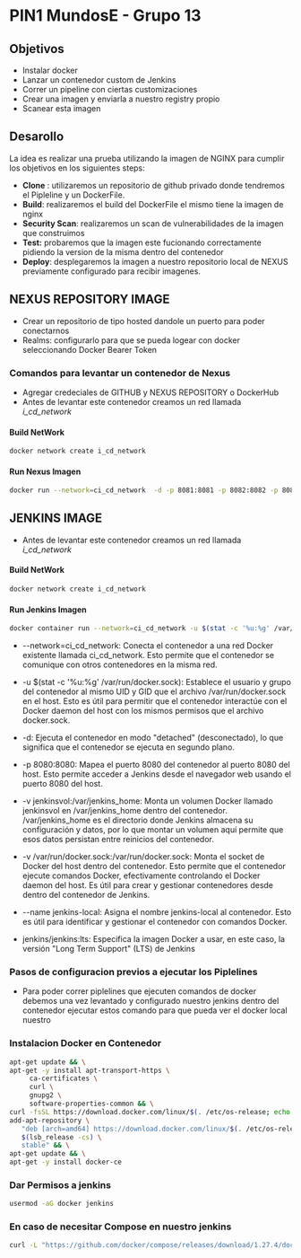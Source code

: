 PIN1 MundosE - Grupo 13
===

## Objetivos
* Instalar docker
* Lanzar un contenedor custom de Jenkins
* Correr un pipeline con ciertas customizaciones
* Crear una imagen y enviarla a nuestro registry propio
* Scanear esta imagen

## Desarollo
La idea es realizar una prueba utilizando la imagen de NGINX para cumplir los objetivos en los siguientes steps:
* __Clone__ : utilizaremos un repositorio de github privado donde tendremos el Pipleline y un DockerFile.
* __Build__: realizaremos el build del DockerFile el mismo tiene la imagen de nginx
* __Security Scan__: realizaremos un scan de vulnerabilidades de la imagen que construimos
* __Test:__ probaremos que la imagen este fucionando correctamente pidiendo la version de la misma dentro del contenedor
* __Deploy__: desplegaremos la imagen a nuestro repositorio local de NEXUS previamente configurado para recibir imagenes.

## NEXUS REPOSITORY IMAGE
* Crear un repositorio de tipo hosted dandole un puerto para poder conectarnos
* Realms: configurarlo para que se pueda logear con docker seleccionando Docker Bearer Token

### Comandos para levantar un contenedor de Nexus
* Agregar credeciales de GITHUB y NEXUS REPOSITORY o DockerHub
* Antes de levantar este contenedor creamos un red llamada _i_cd_network_
#### Build NetWork
```sh
docker network create i_cd_network
```
#### __Run Nexus Imagen__

```sh
docker run --network=ci_cd_network  -d -p 8081:8081 -p 8082:8082 -p 8083:8083 --name nexus-repository -v nexus-data:/nexus-data sonatype/nexus3
```

## JENKINS IMAGE

* Antes de levantar este contenedor creamos un red llamada _i_cd_network_
#### Build NetWork
```sh
docker network create i_cd_network
```

#### __Run Jenkins Imagen__

```sh
docker container run --network=ci_cd_network -u $(stat -c '%u:%g' /var/run/docker.sock) -d -p 8080:8080 -v jenkinsvol:/var/jenkins_home -v /var/run/docker.sock:/var/run/docker.sock --name jenkins-local jenkins/jenkins:lts
```

- --network=ci_cd_network: Conecta el contenedor a una red Docker existente llamada ci_cd_network. Esto permite que el contenedor se comunique con otros contenedores en la misma red.

- -u $(stat -c '%u:%g' /var/run/docker.sock): Establece el usuario y grupo del contenedor al mismo UID y GID que el archivo /var/run/docker.sock en el host. Esto es útil para permitir que el contenedor interactúe con el Docker daemon del host con los mismos permisos que el archivo docker.sock.

- -d: Ejecuta el contenedor en modo "detached" (desconectado), lo que significa que el contenedor se ejecuta en segundo plano.

- -p 8080:8080: Mapea el puerto 8080 del contenedor al puerto 8080 del host. Esto permite acceder a Jenkins desde el navegador web usando el puerto 8080 del host.

- -v jenkinsvol:/var/jenkins_home: Monta un volumen Docker llamado jenkinsvol en /var/jenkins_home dentro del contenedor. /var/jenkins_home es el directorio donde Jenkins almacena su configuración y datos, por lo que montar un volumen aquí permite que esos datos persistan entre reinicios del contenedor.

- -v /var/run/docker.sock:/var/run/docker.sock: Monta el socket de Docker del host dentro del contenedor. Esto permite que el contenedor ejecute comandos Docker, efectivamente controlando el Docker daemon del host. Es útil para crear y gestionar contenedores desde dentro del contenedor de Jenkins.

- --name jenkins-local: Asigna el nombre jenkins-local al contenedor. Esto es útil para identificar y gestionar el contenedor con comandos Docker.

- jenkins/jenkins:lts: Especifica la imagen Docker a usar, en este caso, la versión "Long Term Support" (LTS) de Jenkins

### Pasos de configuracion previos a ejecutar los Piplelines
- Para poder correr piplelines que ejecuten comandos de docker debemos una vez levantado y configurado nuestro jenkins dentro del contenedor ejecutar estos comando para que pueda ver el docker local nuestro

### Instalacion Docker en Contenedor
```sh
apt-get update && \
apt-get -y install apt-transport-https \
     ca-certificates \
     curl \
     gnupg2 \
     software-properties-common && \
curl -fsSL https://download.docker.com/linux/$(. /etc/os-release; echo "$ID")/gpg > /tmp/dkey; apt-key add /tmp/dkey && \
add-apt-repository \
   "deb [arch=amd64] https://download.docker.com/linux/$(. /etc/os-release; echo "$ID") \
   $(lsb_release -cs) \
   stable" && \
apt-get update && \
apt-get -y install docker-ce


```
### Dar Permisos a jenkins
```sh
usermod -aG docker jenkins
```
### En caso de necesitar Compose en nuestro jenkins
```sh
curl -L "https://github.com/docker/compose/releases/download/1.27.4/docker-compose-$(uname -s)-$(uname -m)" -o /usr/local/bin/docker-compose && chmod +x /usr/local/bin/docker-compose
```